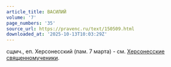 ```yaml
---
article_title: ВАСИЛИЙ
volume: '7'
page_numbers: '35'
source_url: https://pravenc.ru/text/150509.html
downloaded_at: '2025-10-13T10:03:29Z'
---
```


сщмч., еп. Херсонесский (пам. 7 марта) - см. [Херсонесские священномученики](<https://pravenc.ru/text/Херсонесские священномученики.html>).
